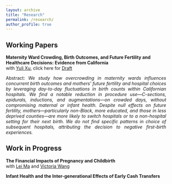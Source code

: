 ```yaml
---
layout: archive
title: "Research"
permalink: /research/
author_profile: true
---
```

## Working Papers
**Maternity Ward Crowding, Birth Outcomes, and Future Fertility and Healthcare Decisions: Evidence from California** \
with [Yuli Xu](https://sites.google.com/view/yulixu-econ), click here for [Draft](https://letian-yin.github.io/files/overcrowding_202411.pdf)
<p align="justify">
Abstract: <em>We study how overcrowding in maternity wards influences concurrent birth outcomes and mothers' future fertility and hospital choices by leveraging day-to-day fluctuations in birth counts within Californian hospitals. We find a notable reduction in procedure use—C-sections, epidurals, inductions, and augmentations—on crowded days, without compromising maternal or infant health. Despite null effects on future fertility, mothers—particularly non-Black, more educated, and those in less deprived counties—are more likely to switch hospitals or to a non-hospital setting for their next birth. We do not find specific patterns in choice of subsequent hospitals, attributing the decision to negative first-birth experiences.</em>
</p>

## Work in Progress

**The Financial Impacts of Pregnancy and Childbirth** \
with [Lei Ma](https://leima-econ.com/) and [Victoria Wang](https://sites.google.com/view/victoria-wang)

**Infant Health and the Inter-generational Effects of Early Cash Transfers**
